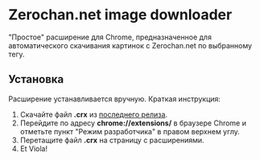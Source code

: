 # Zerochan.net image downloader
"Простое" расширение для Chrome, предназначенное для автоматического скачивания картинок с Zerochan.net по выбранному тегу.

## Установка
Расширение устанавливается вручную. Краткая инструкция:

1. Скачайте файл **.crx** из [последнего релиза](https://github.com/ortophius/zerochan/releases).
2. Перейдите по адресу **chrome://extensions/** в браузере Chrome и отметьте пункт "Режим разработчика" в правом верхнем углу.
3. Перетащите файл **.crx** на страницу с расширениями.
4. Et Viola!
